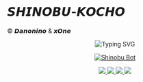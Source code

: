 # 𝙎𝙃𝙄𝙉𝙊𝘽𝙐-𝙆𝙊𝘾𝙃𝙊
© 𝘿𝙖𝙣𝙤𝙣𝙞𝙣𝙤 & 𝙭𝙊𝙣𝙚


<p align="center">  
  <img src="https://readme-typing-svg.demolab.com?font=Fira+Code&pause=1000&color=8A2BE2&center=true&vCenter=true&width=450&lines=Shinobu+Bot+🦋;©Power+By+Danonino+🧸;Bot+en+desarrollo+🌸;Deja+tu+estrellita+⭐" alt="Typing SVG" />  
</p>

<p align="center">  
  <a href="https://postimg.cc/GBf852tH">  
    <img src="https://i.postimg.cc/ZRb80vhF/images-3-x4.png" alt="Shinobu Bot" style="max-width:100%;" />  
  </a>  
</p>

<p align="center">  
  <a href="https://github.com/ypsuke862">  
    <img src="https://img.shields.io/badge/Autor-Danonino-8A2BE2?style=for-the-badge&logo=github&logoColor=white" />  
  </a>  
  <a href="https://instagram.com/kob_dano_nino">  
    <img src="https://img.shields.io/badge/Instagram-kob_dano_nino-E4405F?style=for-the-badge&logo=instagram&logoColor=white" />  
  </a>  
  <a href="https://wa.me/529992042946">  
    <img src="https://img.shields.io/badge/WhatsApp-WhatsApp-25D366?style=for-the-badge&logo=whatsapp&logoColor=white" />  
  </a>
<img src="https://img.shields.io/badge/JavaScript-Verificado-F7DF1E?style=for-the-badge&logo=javascript&logoColor=black" />  
</p>
